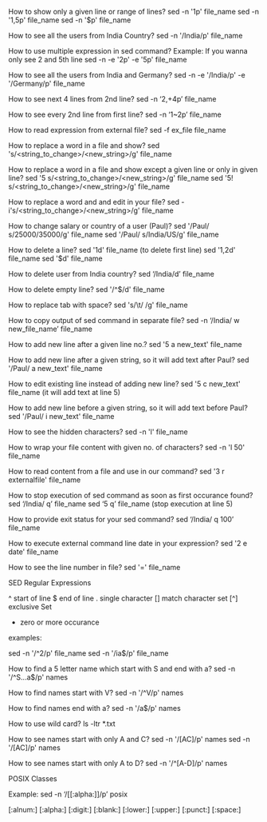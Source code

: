 How to show only a given line or range of lines?
sed -n '1p' file_name
sed -n '1,5p' file_name
sed -n '$p' file_name

How to see all the users from India Country?
sed -n '/India/p' file_name

How to use multiple expression in sed command?
Example: If you wanna only see 2 and 5th line
sed -n -e '2p' -e '5p' file_name

How to see all the users from India and Germany?
sed -n -e '/India/p' -e '/Germany/p' file_name

How to see next 4 lines from 2nd line?
sed -n ‘2,+4p’ file_name

How to see every 2nd line from first line?
sed -n ‘1~2p’ file_name

How to read expression from external file?
sed -f ex_file file_name

How to replace a word in a file and show?
sed 's/<string_to_change>/<new_string>/g' file_name

How to replace a word in a file and show except a given line or only in given line?
sed '5 s/<string_to_change>/<new_string>/g' file_name
sed '5! s/<string_to_change>/<new_string>/g' file_name

How to replace a word and and edit in your file?
sed -i's/<string_to_change>/<new_string>/g' file_name

How to change salary or country of a user (Paul)?
sed '/Paul/ s/25000/35000/g' file_name
sed '/Paul/ s/India/US/g' file_name

How to delete a line?
sed '1d' file_name                                    (to delete first line)
sed '1,2d' file_name
sed '$d' file_name

How to delete user from India country?
sed ‘/India/d’ file_name

How to delete empty line?
sed '/^$/d' file_name

How to replace tab with space?
sed 's/\t/ /g' file_name

How to copy output of sed command in separate file?
sed -n ‘/India/ w new_file_name’ file_name

How to add new line after a given line no.?
sed '5 a new_text' file_name

How to add new line after a given string, so it will add text after Paul?
sed '/Paul/ a new_text' file_name

How to edit existing line instead of adding new line?
sed '5 c new_text' file_name (it will add text at line 5)

How to add new line before a given string, so it will add text before Paul?
sed '/Paul/ i new_text' file_name

How to see the hidden characters?
sed -n 'l' file_name

How to wrap your file content with given no. of characters?
sed -n 'l 50' file_name

How to read content from a file and use in our command?
sed '3 r externalfile' file_name

How to stop execution of sed command as soon as first occurance found?
sed ‘/India/ q’ file_name
sed ‘5 q’ file_name  (stop execution at line 5)

How to provide exit status for your sed command?
sed ‘/India/ q 100’ file_name

How to execute external command line date in your expression?
sed '2 e date' file_name

How to see the line number in file?
sed '=' file_name

SED Regular Expressions

^   start of line
$   end of line
.   single character
[]  match character set
[^] exclusive Set 
*   zero or more occurance

examples:

sed -n '/^2/p' file_name
sed -n '/ia$/p' file_name

How to find a 5 letter name which start with S and end with a?
sed -n '/^S...a$/p' names

How to find names start with V?
sed -n '/^V/p' names

How to find names end with a?
sed -n '/a$/p' names

How to use wild card?
ls -ltr *.txt

How to see names start with only A and C?
sed -n '/[AC]/p' names
sed -n '/[AC]/p' names


How to see names start with only A to D?
sed -n '/^[A-D]/p' names

POSIX Classes

Example: sed -n ‘/[[:alpha:]]/p’ posix

[:alnum:]
[:alpha:]
[:digit:]
[:blank:]
[:lower:]
[:upper:]
[:punct:]
[:space:]